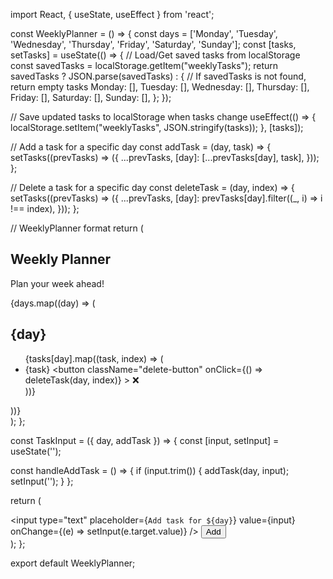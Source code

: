 import React, { useState, useEffect } from 'react';

const WeeklyPlanner = () => {
  const days = ['Monday', 'Tuesday', 'Wednesday', 'Thursday', 'Friday', 'Saturday', 'Sunday'];
  const [tasks, setTasks] = useState(() => {
    // Load/Get saved tasks from localStorage
    const savedTasks = localStorage.getItem("weeklyTasks");
    return savedTasks ? JSON.parse(savedTasks) : { // If savedTasks is not found, return empty tasks
      Monday: [],
      Tuesday: [],
      Wednesday: [],
      Thursday: [],
      Friday: [],
      Saturday: [],
      Sunday: [],
    };
  });

  // Save updated tasks to localStorage when tasks change
  useEffect(() => {
    localStorage.setItem("weeklyTasks", JSON.stringify(tasks));
  }, [tasks]);

  // Add a task for a specific day
  const addTask = (day, task) => {
    setTasks((prevTasks) => ({
      ...prevTasks,
      [day]: [...prevTasks[day], task],
    }));
  };

  // Delete a task for a specific day
  const deleteTask = (day, index) => {
    setTasks((prevTasks) => ({
      ...prevTasks,
      [day]: prevTasks[day].filter((_, i) => i !== index),
    }));
  };

  // WeeklyPlanner format
  return (
    <div className="weekly-planner">
      <h2>Weekly Planner</h2>
      <p>Plan your week ahead!</p>
      <div className="days-container">
        {days.map((day) => (
          <div key={day} className="day">
            <h2>{day}</h2>
            <ul>
              {tasks[day].map((task, index) => (
                <li key={index} className="task-item">
                  {task}
                  <button
                    className="delete-button"
                    onClick={() => deleteTask(day, index)}
                  >
                    ❌
                  </button>
                </li>
              ))}
            </ul>
            <TaskInput day={day} addTask={addTask} />
          </div>
        ))}
      </div>
    </div>
  );
};

const TaskInput = ({ day, addTask }) => {
  const [input, setInput] = useState('');

  const handleAddTask = () => {
    if (input.trim()) {
      addTask(day, input);
      setInput('');
    }
  };

  return (
    <div className="task-input">
      <input
        type="text"
        placeholder={`Add task for ${day}`}
        value={input}
        onChange={(e) => setInput(e.target.value)}
      />
      <button onClick={handleAddTask}>Add</button>
    </div>
  );
};

export default WeeklyPlanner;
